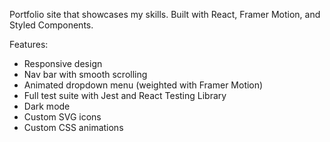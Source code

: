 Portfolio site that showcases my skills. Built with React, Framer Motion, and Styled Components.

Features: 
- Responsive design
- Nav bar with smooth scrolling
- Animated dropdown menu (weighted with Framer Motion)
- Full test suite with Jest and React Testing Library
- Dark mode
- Custom SVG icons
- Custom CSS animations

